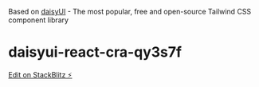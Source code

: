 Based on [daisyUI](https://daisyui.com/) - The most popular, free and open-source
Tailwind CSS component library

# daisyui-react-cra-qy3s7f

[Edit on StackBlitz ⚡️](https://stackblitz.com/edit/daisyui-react-cra-qy3s7f)

